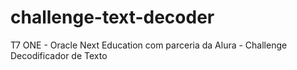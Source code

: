 # challenge-text-decoder
T7 ONE - Oracle Next Education com parceria da Alura - Challenge Decodificador de Texto
